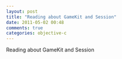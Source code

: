```yaml
---
layout: post
title: "Reading about GameKit and Session"
date: 2011-05-02 00:48
comments: true
categories: objective-c
---
```


Reading about GameKit and Session

